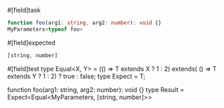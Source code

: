 #[field]task
```ts
function foo(arg1: string, arg2: number): void {}
MyParameters<typeof foo>
```

#[field]expected
```ts
[string, number]
```

#[field]test
type Equal<X, Y> = (<T>() => T extends X ? 1 : 2) extends(
    <T>() => T extends Y ? 1 : 2) ? true : false;
type Expect<T extends true> = T;

function foo(arg1: string, arg2: number): void {}
type Result = Expect<Equal<MyParameters<typeof foo>, [string, number]>>